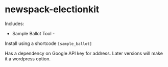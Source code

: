 # newspack-electionkit

Includes:
* Sample Ballot Tool - 

Install using a shortcode ```[sample_ballot]```

Has a dependency on Google API key for address.  Later versions will make it a wordpress option.
